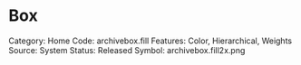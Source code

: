 # Box

Category: Home
Code: archivebox.fill
Features: Color, Hierarchical, Weights
Source: System
Status: Released
Symbol: archivebox.fill2x.png